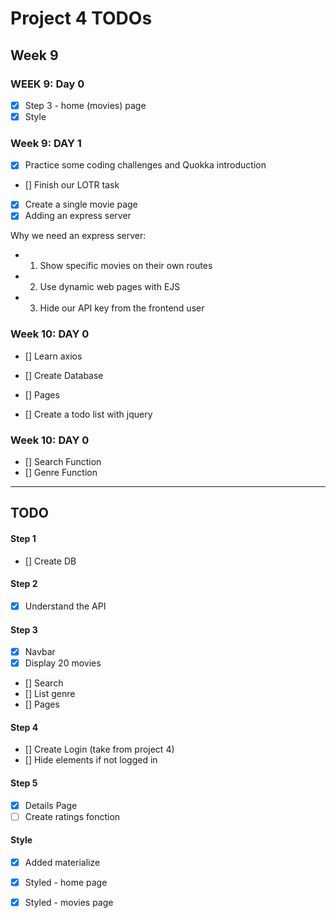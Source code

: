 # Project 4 TODOs

## Week 9

### WEEK 9: Day 0

- [x] Step 3 - home (movies) page
- [x] Style

### Week 9: DAY 1
- [x] Practice some coding challenges and Quokka introduction
- [] Finish our LOTR task
- [x] Create a single movie page
- [x] Adding an express server

Why we need an express server:
- 1. Show specific movies on their own routes
- 2. Use dynamic web pages with EJS
- 3. Hide our API key from the frontend user

### Week 10: DAY 0
- [] Learn axios
- [] Create Database

- [] Pages
- [] Create a todo list with jquery

### Week 10: DAY 0
- [] Search Function
- [] Genre Function

-------------------------------------
## TODO
#### Step 1
- [] Create DB

#### Step 2
- [x] Understand the API
#### Step 3
- [x] Navbar
- [x] Display 20 movies
- [] Search
- [] List genre
- [] Pages
#### Step 4
- [] Create Login (take from project 4)
- [] Hide elements if not logged in
#### Step 5
- [x] Details Page
- [ ] Create ratings fonction

#### Style

- [x] Added materialize
- [x] Styled - home page
- [x] Styled - movies page




